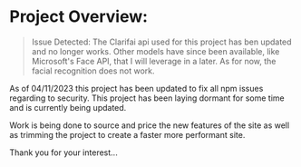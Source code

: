 # Project Overview:

> Issue Detected: The Clarifai api used for this project has ben updated and no longer works. Other
> models have since been available, like Microsoft's Face API, that I will leverage in a later. As for now,
> the facial recognition does not work.

As of 04/11/2023 this project has been updated to fix all npm issues regarding to security. This project has been laying dormant for some time and is currently being updated. 

Work is being done to source and price the new features of the site as well as trimming the project to create a faster more performant site. 

Thank you for your interest...